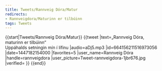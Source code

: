 ```yaml
---
title: Tweets/Rannveig Dóra/Matur
redirects:
- Rannveigdora/Maturinn er tilbúinn
tags: Tweets
---
```


{{start|Tweets/Rannveig Dóra/Matur}}
<level a1/>
{{tweet
|text=„Rannveig Dóra, maturinn er tilbúinn“<br/>
Uppáhalds setningin mín í lífinu
|audio=aDj5.mp3
|id=664156211516973056
|date=1447182154000
|favorites=5
|user_name=Rannveig Dóra
|handle=rannveigdora
|user_picture=Tweet-rannveigdora-1jbr676.jpg
|verified=
}}
{{end}}

